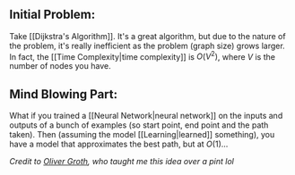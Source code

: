 ## Initial Problem:
Take [[Dijkstra's Algorithm]]. It's a great algorithm, but due to the nature of the problem, it's really inefficient as the problem (graph size) grows larger. In fact, the [[Time Complexity|time complexity]] is $O(V^2)$, where $V$ is the number of nodes you have. 

## Mind Blowing Part:
What if you trained a [[Neural Network|neural network]] on the inputs and outputs of a bunch of examples (so start point, end point and the path taken). Then (assuming the model [[Learning|learned]] something), you have a model that approximates the best path, but at $O(1)$... 

*Credit to [Oliver Groth](https://www.linkedin.com/in/olivergroth/), who taught me this idea over a pint lol*
